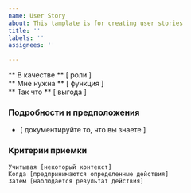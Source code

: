 ```yaml
---
name: User Story
about: This tamplate is for creating user stories
title: ''
labels: ''
assignees: ''

---
```


** В качестве ** [ роли ]   
 ** Мне нужна ** [ функция ]   
 ** Так что ** [ выгода ]   
   
 ### Подробности и предположения
 * [ документируйте то, что вы знаете ] 
   
 ### Критерии приемки  
   
 ```корнишон
Учитывая [некоторый контекст]
Когда [предпринимаются определенные действия]
Затем [наблюдается результат действия]
```
